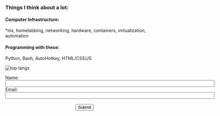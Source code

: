 ### Things I think about a lot:

#### Computer Infrastructure:
*nix, homelabbing, networking, hardware, containers, virtualization, automation

#### Programming with these:
Python, Bash, AutoHotkey, HTML/CSS/JS

![top langs](https://github-readme-stats.vercel.app/api/top-langs/?username=jaygriffinjay&layout=compact)


<!--<table border="4" cellpadding="2" cellspacing="2" width="50%">
<tr> <td>Column 1</td>
<td>Column 2</td> </tr> </table>-->

<form action="mailto:you@yourdomain.com ">
  Name: <input name="Name" value="" size="80"><br>
  Email: <input name="Email" value="" size="80"><br>
  <br><center><input type="submit"></center>
</form>
